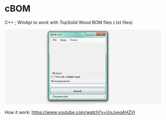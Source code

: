 # cBOM
C++ ; 
WinApi to work with TopSolid Wood BOM files (.txt files)




<p align="center">
  <img src="https://github.com/binariusO1/cBOM/blob/master/cBOM.png?raw=true " width="640" title="hover text">
</p>


How it work:
https://www.youtube.com/watch?v=UoJveoAHZVI
